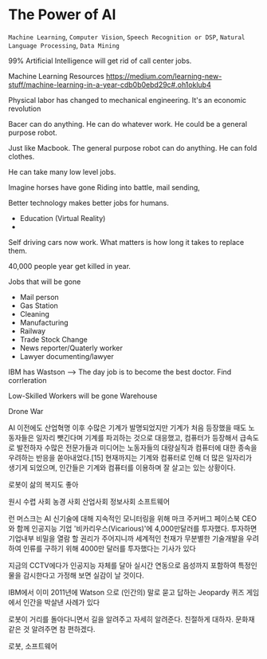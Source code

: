 
# The Power of AI
`Machine Learning`, `Computer Vision`, `Speech Recognition or DSP`, `Natural Language Processing`, `Data Mining`


99% Artificial Intelligence will get rid of call center jobs.

Machine Learning Resources
https://medium.com/learning-new-stuff/machine-learning-in-a-year-cdb0b0ebd29c#.oh1oklub4


Physical labor has changed to mechanical engineering. It's an economic revolution

Bacer can do anything. He can do whatever work. He could be a general purpose robot.

Just like Macbook. The general purpose robot can do anything. He can fold clothes.

He can take many low level jobs.

Imagine horses have gone
Riding into battle, mail sending,

Better technology makes better jobs for humans.

- Education (Virtual Reality)
-

Self driving cars now work. What matters is how long it takes to replace them.

40,000 people year get killed in year.

Jobs that will be gone
- Mail person
- Gas Station
- Cleaning
- Manufacturing
- Railway
- Trade Stock Change
- News reporter/Quaterly worker
- Lawyer documenting/lawyer

IBM has Wastson --> The day job is to become the best doctor.
Find corrleration

Low-Skilled Workers will be gone
Warehouse

Drone War


AI 이전에도 산업혁명 이후 수많은 기계가 발명되었지만 기계가 처음 등장했을 때도 노동자들은 일자리 뺏긴다며 기계를 파괴하는 것으로 대응했고, 컴퓨터가 등장해서 급속도로 발전하자 수많은 전문가들과 미디어는 노동자들의 대량실직과 컴퓨터에 대한 종속을 우려하는 반응을 쏟아내었다.[15] 현재까지는 기계와 컴퓨터로 인해 더 많은 일자리가 생기게 되었으며, 인간들은 기계와 컴퓨터를 이용하며 잘 살고는 있는 상황이다.

로봇이 삶의 복지도 좋아

원시 수렵 사회
농경 사회
산업사회
정보사회 소프트웨어

런 머스크는 AI 신기술에 대해 지속적인 모니터링을 위해 마크 주커버그 페이스북 CEO와 함께 인공지능 기업 '비카리우스(Vicarious)'에 4,000만달러를 투자했다. 투자하면 기업내부 비밀을 열람 할 권리가 주어지니까 세계적인 천재가 무분별한 기술개발을 우려하여 인류를 구하기 위해 4000만 달러를 투자했다는 기사가 있다

지금의 CCTV에다가 인공지능 자체를 달아 실시간 연동으로 음성까지 포함하여 특정인물을 감시한다고 가정해 보면 실감이 날 것이다.

IBM에서 이미 2011년에 Watson 으로 (인간의) 말로 묻고 답하는 Jeopardy 퀴즈 게임에서 인간을 박살낸 사례가 있다

로봇이 거리를 돌아다니면서 길을 알려주고 자세히 알려준다. 친절하게 대하자. 문화재 같은 것 알려주면 참 편하겠다.

로봇, 소프트웨어
